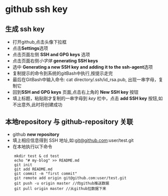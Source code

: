 # github ssh key
## 生成 ssh key
- 打开github,点击头像下拉框
- 点击**Settings**选项
- 点击页面左侧 **SSH and GPG keys** 选项
- 点击页面右侧*小字体* **generating SSH keys**
- 选中 **Generating a new SSH key and adding it to the ssh-agent**选项
- 复制提示的命令到系统的gitBash中执行,按提示走完
- 最后在GitBash中输入命令: cat directory/.ssh/id_rsa.pub, 出现一串字母，复制它
- 回到**SSH and GPG keys** 页面,点击右上角的 **New SSH key** 按钮
- 填上标题，粘贴刚才复制的一串字母到 *key* 栏中，点击 **add SSH key** 按钮,如不出意外,此时将创建成功

## 本地repository 与 github-repository 关联
- github **new repository**
- 填上相应信息得到 SSH 地址,如:git@github.com:user/test.git
- 在本地执行以下命令
```shell
    mkdir test & cd test
    echo "# my-blog" >> README.md
    git init
    git add README.md
    git commit -m "first commit"
    git remote add origin git@github.com:user/test.git
    git push -u origin master //向github推送数据
    git pull origin master //从github拉数据下来
```